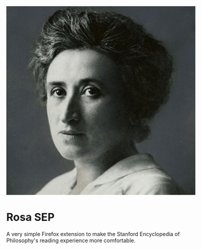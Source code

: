 <img src="icons/rosa.png" width="500">

# Rosa SEP
A very simple Firefox extension to make the Stanford Encyclopedia of Philosophy's reading experience more comfortable.
